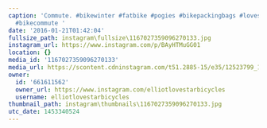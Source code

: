 ```yaml
---
caption: 'Commute. #bikewinter #fatbike #pogies #bikepackingbags #lovestarbicyclebags
  #bikecommute '
date: '2016-01-21T01:42:04'
fullsize_path: instagram\fullsize\1167027359096270133.jpg
instagram_url: https://www.instagram.com/p/BAyHTMuGG01
location: {}
media_id: '1167027359096270133'
media_url: https://scontent.cdninstagram.com/t51.2885-15/e35/12523799_181931088829279_70818984_n.jpg?ig_cache_key=MTE2NzAyNzM1OTA5NjI3MDEzMw%3D%3D.2
owner:
  id: '661611562'
  owner_url: https://www.instagram.com/elliotlovestarbicycles
  username: elliotlovestarbicycles
thumbnail_path: instagram\thumbnails\1167027359096270133.jpg
utc_date: 1453340524
---
```

